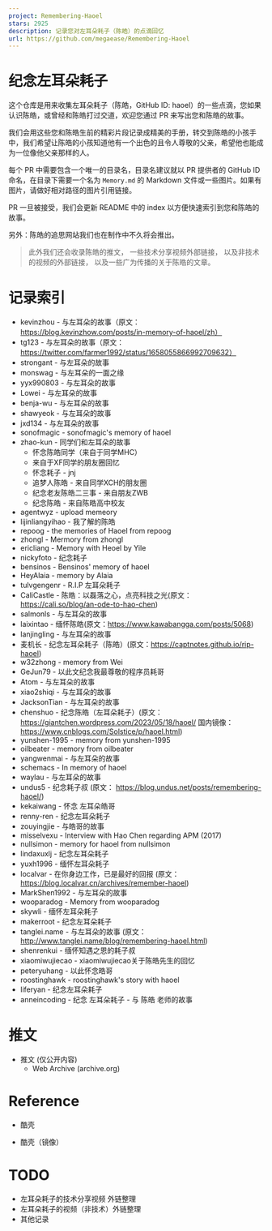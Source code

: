 ```yaml
---
project: Remembering-Haoel
stars: 2925
description: 记录您对左耳朵耗子（陈皓）的点滴回忆
url: https://github.com/megaease/Remembering-Haoel
---
```


纪念左耳朵耗子
=======

这个仓库是用来收集左耳朵耗子（陈皓，GitHub ID: haoel）的一些点滴，您如果认识陈皓，或曾经和陈皓打过交道，欢迎您通过 PR 来写出您和陈皓的故事。

我们会用这些您和陈皓生前的精彩片段记录成精美的手册，转交到陈皓的小孩手中，我们希望让陈皓的小孩知道他有一个出色的且令人尊敬的父亲，希望他也能成为一位像他父亲那样的人。

每个 PR 中需要包含一个唯一的目录名，目录名建议就以 PR 提供者的 GitHub ID 命名，在目录下需要一个名为 `Memory.md` 的 Markdown 文件或一些图片。如果有图片，请做好相对路径的图片引用链接。

PR 一旦被接受，我们会更新 README 中的 index 以方便快速索引到您和陈皓的故事。

另外：陈皓的追思网站我们也在制作中不久将会推出。

> 此外我们还会收录陈皓的推文， 一些技术分享视频外部链接， 以及非技术的视频的外部链接， 以及一些广为传播的关于陈皓的文章。

记录索引
====

-   kevinzhou - 与左耳朵的故事（原文：https://blog.kevinzhow.com/posts/in-memory-of-haoel/zh）
-   tg123 - 与左耳朵的故事（原文：https://twitter.com/farmer1992/status/1658055866992709632）
-   strongant - 与左耳朵的故事
-   monswag - 与左耳朵的一面之缘
-   yyx990803 - 与左耳朵的故事
-   Lowei - 与左耳朵的故事
-   benja-wu - 与左耳朵的故事
-   shawyeok - 与左耳朵的故事
-   jxd134 - 与左耳朵的故事
-   sonofmagic - sonofmagic's memory of haoel
-   zhao-kun - 同学们和左耳朵的故事
    -   怀念陈皓同学（来自于同学MHC）
    -   来自于XF同学的朋友圈回忆
    -   怀念耗子 - jnj
    -   追梦人陈皓 - 来自同学XCH的朋友圈
    -   纪念老友陈皓二三事 - 来自朋友ZWB
    -   纪念陈皓 - 来自陈皓高中校友
-   agentwyz - upload memeory
-   lijinliangyihao - 我了解的陈皓
-   repoog - the memories of Haoel from repoog
-   zhongl - Mermory from zhongl
-   ericliang - Memory with Heoel by Yile
-   nickyfoto - 纪念耗子
-   bensinos - Bensinos' memory of haoel
-   HeyAlaia - memory by Alaia
-   tulvgengenr - R.I.P 左耳朵耗子
-   CaliCastle - 陈皓：以磊落之心，点亮科技之光(原文：https://cali.so/blog/an-ode-to-hao-chen)
-   salmonls - 与左耳朵的故事
-   laixintao - 缅怀陈皓(原文：https://www.kawabangga.com/posts/5068)
-   lanjingling - 与左耳朵的故事
-   麦机长 - 纪念左耳朵耗子（陈皓）(原文：https://captnotes.github.io/rip-haoel)
-   w32zhong - memory from Wei
-   GeJun79 - 以此文纪念我最尊敬的程序员耗哥
-   Atom - 与左耳朵的故事
-   xiao2shiqi - 与左耳朵的故事
-   JacksonTian - 与左耳朵的故事
-   chenshuo - 纪念陈皓（左耳朵耗子）(原文：https://giantchen.wordpress.com/2023/05/18/haoel/ 国内镜像：https://www.cnblogs.com/Solstice/p/haoel.html)
-   yunshen-1995 - memory from yunshen-1995
-   oilbeater - memory from oilbeater
-   yangwenmai - 与左耳朵的故事
-   schemacs - In memory of haoel
-   waylau - 与左耳朵的故事
-   undus5 - 纪念耗子叔 (原文： https://blog.undus.net/posts/remembering-haoel/)
-   kekaiwang - 怀念 左耳朵皓哥
-   renny-ren - 纪念左耳朵耗子
-   zouyingjie - 与皓哥的故事
-   misselvexu - Interview with Hao Chen regarding APM (2017)
-   nullsimon - memory for haoel from nullsimon
-   lindaxuxlj - 纪念左耳朵耗子
-   yuxh1996 - 缅怀左耳朵耗子
-   localvar - 在你身边工作，已是最好的回报 (原文：https://blog.localvar.cn/archives/remember-haoel)
-   MarkShen1992 - 与左耳朵的故事
-   wooparadog - Memory from wooparadog
-   skywli - 缅怀左耳朵耗子
-   makerroot - 纪念左耳朵耗子
-   tanglei.name - 与左耳朵的故事 (原文：http://www.tanglei.name/blog/remembering-haoel.html)
-   shenrenkui - 缅怀知遇之恩的耗子叔
-   xiaomiwujiecao - xiaomiwujiecao关于陈皓先生的回忆
-   peteryuhang - 以此怀念皓哥
-   roostinghawk - roostinghawk's story with haoel
-   liferyan - 纪念左耳朵耗子
-   anneincoding - 纪念 左耳朵耗子 - 与 陈皓 老师的故事

推文
==

-   推文 (仅公开内容)
    -   Web Archive (archive.org)

Reference
=========

-   酷壳
    
-   酷壳（镜像）
    

TODO
====

-   左耳朵耗子的技术分享视频 外链整理
-   左耳朵耗子的视频（非技术）外链整理
-   其他记录
